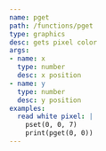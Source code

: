 ```yaml
---
name: pget
path: /functions/pget
type: graphics
desc: gets pixel color
args:
- name: x
  type: number
  desc: x position
- name: y
  type: number
  desc: y position
examples:
  read white pixel: |
    pset(0, 0, 7)
    print(pget(0, 0))
---
```


